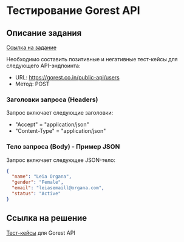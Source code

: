 # Тестирование Gorest API

## Описание задания
[Ссылка на задание](https://drive.google.com/drive/folders/1IRpUP9EX8XnZ0inDu2_CtgTEQ1haDVyk?usp=sharing)

Необходимо составить позитивные и негативные тест-кейсы для следующего API-эндпоинта:

- URL: https://gorest.co.in/public-api/users
- Метод: POST

### Заголовки запроса (Headers)
Запрос включает следующие заголовки:
- "Accept" = "application/json"
- "Content-Type" = "application/json"

### Тело запроса (Body) - Пример JSON
Запрос включает следующее JSON-тело:
```json
{
  "name": "Leia Organa",
  "gender": "Female",
  "email": "leiasemaill@organa.com",
  "status": "Active"
}
```

## Ссылка на решение
[Тест-кейсы](https://docs.google.com/spreadsheets/d/13BgfOf58U0-u0-TV6TCn1evDrUusYYFX6AELCjqTC30/edit?usp=sharing) для Gorest API
